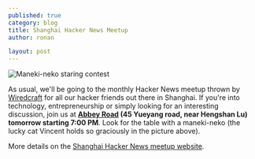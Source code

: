 ```yaml
---
published: true
category: blog
title: Shanghai Hacker News Meetup
author: ronan

layout: post
---
```


![Maneki-neko staring contest](https://farm9.staticflickr.com/8514/8490789783_53ff9ba802.jpg)

As usual, we'll be going to the monthly Hacker News meetup thrown by [Wiredcraft](http://wiredcraft.com) for all our hacker friends out there in Shanghai. If you're into technology, entrepreneurship or simply looking for an interesting discussion, join us at **[Abbey Road](http://goo.gl/maps/Ona2p) (45 Yueyang road, near Hengshan Lu) tomorrow starting 7:00 PM**. Look for the table with a maneki-neko (the lucky cat Vincent holds so graciously in the picture above).

More details on the [Shanghai Hacker News meetup website](http://shanghaihn.org/).